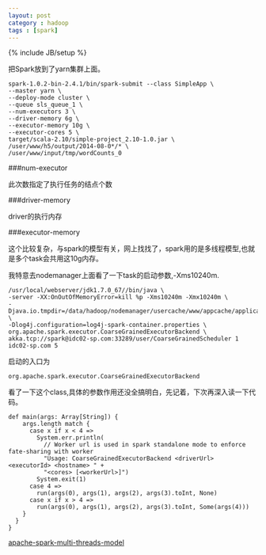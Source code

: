 ```yaml
---
layout: post
category : hadoop
tags : [spark]
---
```

{% include JB/setup %}


把Spark放到了yarn集群上面。


    spark-1.0.2-bin-2.4.1/bin/spark-submit --class SimpleApp \
    --master yarn \
    --deploy-mode cluster \
    --queue sls_queue_1 \
    --num-executors 3 \
    --driver-memory 6g \
    --executor-memory 10g \
    --executor-cores 5 \
    target/scala-2.10/simple-project_2.10-1.0.jar \
    /user/www/h5/output/2014-08-0*/* \
    /user/www/input/tmp/wordCounts_0


###num-executor

此次数指定了执行任务的结点个数

###driver-memory

driver的执行内存

###executor-memory

这个比较复杂，与spark的模型有关，网上找找了，spark用的是多线程模型,也就是多个task会共用这10g内存。

我特意去nodemanager上面看了一下task的启动参数,-Xms10240m.

    /usr/local/webserver/jdk1.7.0_67//bin/java \
    -server -XX:OnOutOfMemoryError=kill %p -Xms10240m -Xmx10240m \
    -Djava.io.tmpdir=/data/hadoop/nodemanager/usercache/www/appcache/application_1408182086233_0017/container_1408182086233_0017_01_000002/tmp \
    -Dlog4j.configuration=log4j-spark-container.properties \
    org.apache.spark.executor.CoarseGrainedExecutorBackend \
    akka.tcp://spark@idc02-sp.com:33289/user/CoarseGrainedScheduler 1 idc02-sp.com 5

启动的入口为

    org.apache.spark.executor.CoarseGrainedExecutorBackend 

看了一下这个class,具体的参数作用还没全搞明白，先记着，下次再深入读一下代码。

    def main(args: Array[String]) {
        args.length match {
          case x if x < 4 =>
            System.err.println(
              // Worker url is used in spark standalone mode to enforce fate-sharing with worker
              "Usage: CoarseGrainedExecutorBackend <driverUrl> <executorId> <hostname> " +
              "<cores> [<workerUrl>]")
            System.exit(1)
          case 4 =>
            run(args(0), args(1), args(2), args(3).toInt, None)
          case x if x > 4 =>
            run(args(0), args(1), args(2), args(3).toInt, Some(args(4)))
        }   
      }
    }


[apache-spark-multi-threads-model](http://dongxicheng.org/framework-on-yarn/apache-spark-multi-threads-model/ 'http://dongxicheng.org/framework-on-yarn/apache-spark-multi-threads-model/')
